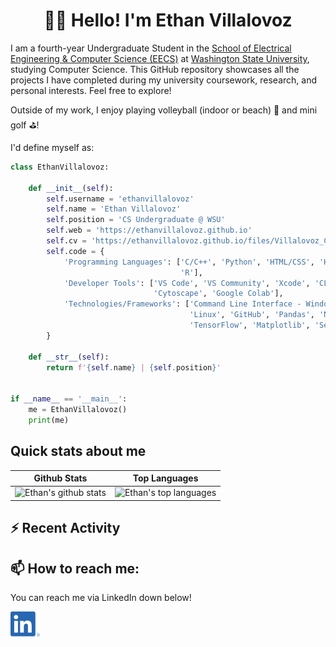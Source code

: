 <h1 align="center">👋🏼 Hello! I'm Ethan Villalovoz</h1>

I am a fourth-year Undergraduate Student in the [School of Electrical Engineering & Computer Science (EECS)](https://school.eecs.wsu.edu/) at [Washington State University](https://wsu.edu/), studying Computer Science. This GitHub repository showcases all the projects I have completed during my university coursework, research, and personal interests. Feel free to explore!

Outside of my work, I enjoy playing volleyball (indoor or beach) 🏐 and mini golf ⛳️!

I'd define myself as:

```python
class EthanVillalovoz:

    def __init__(self):
        self.username = 'ethanvillalovoz'
        self.name = 'Ethan Villalovoz'
        self.position = 'CS Undergraduate @ WSU'
        self.web = 'https://ethanvillalovoz.github.io'
        self.cv = 'https://ethanvillalovoz.github.io/files/Villalovoz_CV.pdf'
        self.code = {
            'Programming Languages': ['C/C++', 'Python', 'HTML/CSS', 'Haskell', 'MATLAB', 'LaTeX', 'C#', 'SQL',
                                      'R'],
            'Developer Tools': ['VS Code', 'VS Community', 'Xcode', 'CLion', 'PyCharm', 'RStudio', 'Weka',
                                'Cytoscape', 'Google Colab'],
            'Technologies/Frameworks': ['Command Line Interface - Windows/Unix', 'Robot Operating System',
                                        'Linux', 'GitHub', 'Pandas', 'NumPy', 'PyTorch', 'Scikit-learn',
                                        'TensorFlow', 'Matplotlib', 'Seaborn']
        }

    def __str__(self):
        return f'{self.name} | {self.position}'


if __name__ == '__main__':
    me = EthanVillalovoz()
    print(me)


```

## Quick stats about me
| Github Stats | Top Languages |
| --- | --- |
| ![Ethan's github stats](https://github-readme-stats.vercel.app/api?username=ethanvillalovoz&show_icons=true&title_color=7581cd&icon_color=7581cd&text_color=9f9f9f&bg_color=adcd75&count_private=true) | ![Ethan's top languages](https://github-readme-stats.vercel.app/api/top-langs/?username=ethanvillalovoz&show_icons=true&title_color=7581cd&icon_color=7581cd&text_color=9f9f9f&bg_color=adcd75&count_private=true&layout=compact) |





## ⚡️ Recent Activity

<!--START_SECTION:activity-->


## 📫 How to reach me:
You can reach me via LinkedIn down below!

[<img src="https://raw.githubusercontent.com/ethanvillalovoz/ethanvillalovoz/master/images/linkedin.png" height="40em" align="center" alt="Follow ethanvillalovoz on LinkedIn" title="Follow ethanvillalovoz on LinkedIn"/>](https://www.linkedin.com/in/evillalovoz27/)



<!--
**ethanvillalovoz/ethanvillalovoz** is a ✨ _special_ ✨ repository because its `README.md` (this file) appears on your GitHub profile.

Here are some ideas to get you started:

- 🔭 I’m currently working on ...
- 🌱 I’m currently learning ...
- 👯 I’m looking to collaborate on ...
- 🤔 I’m looking for help with ...
- 💬 Ask me about ...
- 📫 How to reach me: ...
- 😄 Pronouns: ...
- ⚡ Fun fact: ...
-->
